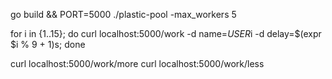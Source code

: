 go build && PORT=5000 ./plastic-pool -max_workers 5

for i in {1..15}; do curl localhost:5000/work -d name=$USER$i -d delay=$(expr $i % 9 + 1)s; done

curl localhost:5000/work/more
curl localhost:5000/work/less